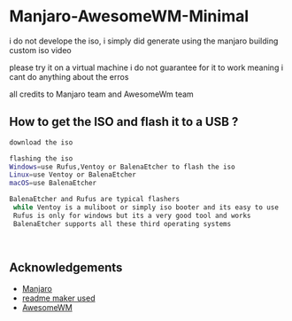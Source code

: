 # Manjaro-AwesomeWM-Minimal

i do not develope the iso, i simply did generate using the manjaro building custom iso video

please try it on a virtual machine i do not guarantee for it to work meaning i cant do anything about the erros

all credits to Manjaro team and AwesomeWm team



## How to get the ISO and flash it to a USB ?


```bash
download the iso

flashing the iso
Windows=use Rufus,Ventoy or BalenaEtcher to flash the iso
Linux=use Ventoy or BalenaEtcher
macOS=use BalenaEtcher

BalenaEtcher and Rufus are typical flashers
 while Ventoy is a muliboot or simply iso booter and its easy to use  
 Rufus is only for windows but its a very good tool and works  
 BalenaEtcher supports all these third operating systems

  
```
    
## Acknowledgements

 - [Manjaro](https://manjaro.org)
 - [readme maker used](https://readme.so)
 - [AwesomeWM](https://awesomewm.org)

